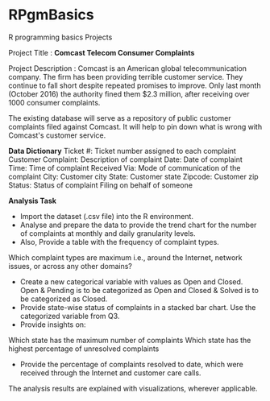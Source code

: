 # RPgmBasics
R programming basics Projects

Project Title :
**Comcast Telecom Consumer Complaints**

Project Description :
Comcast is an American global telecommunication company. The firm has been providing terrible customer service. They continue to fall short despite repeated promises to improve. Only last month (October 2016) the authority fined them $2.3 million, after receiving over 1000 consumer complaints.

The existing database will serve as a repository of public customer complaints filed against Comcast.
It will help to pin down what is wrong with Comcast's customer service.

**Data Dictionary**
Ticket #: Ticket number assigned to each complaint
Customer Complaint: Description of complaint
Date: Date of complaint
Time: Time of complaint
Received Via: Mode of communication of the complaint
City: Customer city
State: Customer state
Zipcode: Customer zip
Status: Status of complaint
Filing on behalf of someone

**Analysis Task**
- Import the dataset (.csv file) into the R environment.
- Analyse and prepare the data to provide the trend chart for the number of complaints at monthly and daily granularity levels.
- Also, Provide a table with the frequency of complaint types.

Which complaint types are maximum i.e., around the Internet, network issues, or across any other domains?
- Create a new categorical variable with values as Open and Closed. Open & Pending is to be categorized as Open and Closed & Solved is to be categorized as Closed.
- Provide state-wise status of complaints in a stacked bar chart. Use the categorized variable from Q3.
-  Provide insights on:

Which state has the maximum number of complaints
Which state has the highest percentage of unresolved complaints
- Provide the percentage of complaints resolved to date, which were received through the Internet and customer care calls.

The analysis results are explained with visualizations, wherever applicable.
